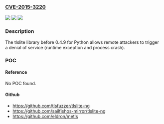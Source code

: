 ### [CVE-2015-3220](https://cve.mitre.org/cgi-bin/cvename.cgi?name=CVE-2015-3220)
![](https://img.shields.io/static/v1?label=Product&message=n%2Fa&color=blue)
![](https://img.shields.io/static/v1?label=Version&message=n%2Fa&color=blue)
![](https://img.shields.io/static/v1?label=Vulnerability&message=n%2Fa&color=brighgreen)

### Description

The tlslite library before 0.4.9 for Python allows remote attackers to trigger a denial of service (runtime exception and process crash).

### POC

#### Reference
No POC found.

#### Github
- https://github.com/tlsfuzzer/tlslite-ng
- https://github.com/sailfishos-mirror/tlslite-ng
- https://github.com/eldron/metls

